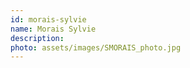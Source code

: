 ```yaml
---
id: morais-sylvie
name: Morais Sylvie
description: 
photo: assets/images/SMORAIS_photo.jpg
---
```

    